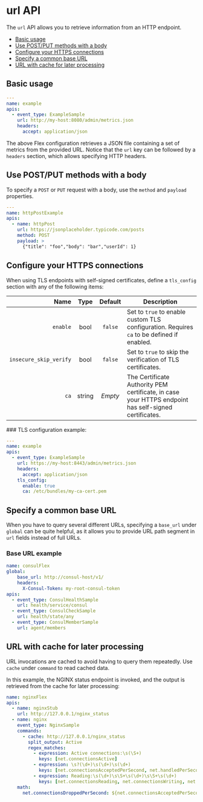 # url API

The `url` API allows you to retrieve information from an HTTP endpoint. 

* [Basic usage](#Basicusage)
* [Use POST/PUT methods with a body](#UsePOSTPUTmethodswithabody)
* [Configure your HTTPS connections](#ConfigureyourHTTPSconnections)
* [Specify a common base URL](#SpecifyacommonbaseURL)
* [URL with cache for later processing](#URLwithcacheforlaterprocessing)

##  <a name='Basicusage'></a>Basic usage

```yaml 
---
name: example
apis:
  - event_type: ExampleSample
    url: http://my-host:8080/admin/metrics.json
    headers:
      accept: application/json
```

The above Flex configuration retrieves a JSON file containing a set of metrics from the provided URL. Notice that the `url` key can be followed by a `headers` section, which allows specifying HTTP headers.

##  <a name='UsePOSTPUTmethodswithabody'></a>Use POST/PUT methods with a body

To specify a `POST` or `PUT` request with a body, use the `method` and `payload` properties.

```yaml
---
name: httpPostExample 
apis: 
  - name: httpPost
    url: https://jsonplaceholder.typicode.com/posts
    method: POST
    payload: > 
      {"title": "foo","body": "bar","userId": 1}
```

##  <a name='ConfigureyourHTTPSconnections'></a>Configure your HTTPS connections

When using TLS endpoints with self-signed certificates, define a `tls_config` section with any of the following items:

| Name | Type | Default | Description |
|---:|:---:|:---:|---|
| `enable` | bool | `false` | Set to `true` to enable custom TLS configuration. Requires `ca` to be defined if enabled. |
| `insecure_skip_verify` | bool | `false` | Set to `true` to skip the verification of TLS certificates. |
| `ca` | string | _Empty_ | The Certificate Authority PEM certificate, in case your HTTPS endpoint has self-signed certificates. |  

### TLS configuration example:

```yaml
---
name: example
apis:
  - event_type: ExampleSample
    url: https://my-host:8443/admin/metrics.json
    headers:
      accept: application/json
    tls_config:
      enable: true
      ca: /etc/bundles/my-ca-cert.pem
```

##  <a name='SpecifyacommonbaseURL'></a>Specify a common base URL

When you have to query several different URLs, specifying a `base_url` under `global` can be quite helpful, as it allows you to provide URL path segment in `url` fields instead of full URLs.

###  Base URL example

```yaml
name: consulFlex
global:
    base_url: http://consul-host/v1/
    headers:
      X-Consul-Token: my-root-consul-token
apis:
  - event_type: ConsulHealthSample
    url: health/service/consul
  - event_type: ConsulCheckSample
    url: health/state/any
  - event_type: ConsulMemberSample
    url: agent/members
```

##  <a name='URLwithcacheforlaterprocessing'></a>URL with cache for later processing

URL invocations are cached to avoid having to query them repeatedly. Use `cache` under `command` to read cached data.

In this example, the NGINX status endpoint is invoked, and the output is retrieved from the cache for later processing:

```yaml
name: nginxFlex
apis:
  - name: nginxStub
    url: http://127.0.0.1/nginx_status
  - name: nginx
    event_type: NginxSample
    commands:
      - cache: http://127.0.0.1/nginx_status
        split_output: Active
        regex_matches:
          - expression: Active connections:\s(\S+)
            keys: [net.connectionsActive]
          - expression: \s?(\d+)\s(\d+)\s(\d+)
            keys: [net.connectionsAcceptedPerSecond, net.handledPerSecond, net.requestsPerSecond]
          - expression: Reading:\s(\d+)\s\S+\s(\d+)\s\S+\s(\d+)
            keys: [net.connectionsReading, net.connectionsWriting, net.connectionsWaiting]
    math:
      net.connectionsDroppedPerSecond: ${net.connectionsAcceptedPerSecond} - ${net.handledPerSecond}
```
